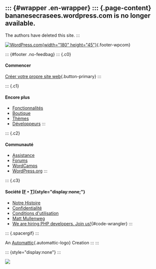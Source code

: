 ::: {#wrapper .en-wrapper}
::: {.page-content}
bananesecrasees.wordpress.com is no longer available.
-----------------------------------------------------

The authors have deleted this site.
:::

[![WordPress.com](//s1.wp.com/wp-content/themes/h4/i/logo-h-rgb.png){width="180"
height="45"}](https://wordpress.com/){.footer-wpcom}

::: {#footer .no-feedbag}
::: {.c0}
#### Commencer

[Créer votre propre site
web](https://wordpress.com/start/fr/?ref=websitebluefooter){.button-primary}
:::

::: {.c1}
#### Encore plus

-   [Fonctionnalités](https://fr.wordpress.com/features/ "Exemples des nombreuses possibilités qu'offre WordPress.com.")
-   [Boutique](https://store.wordpress.com/ "Suppléments de valeur ajoutée disponibles à la carte")
-   [Thèmes](https://wordpress.com/themes/ "Thèmes WordPress pour Blogs WordPress.com")
-   [Développeurs](https://developer.wordpress.com/ "Créer des apps pour WordPress.com")
:::

::: {.c2}
#### Communauté

-   [Assistance](https://fr.support.wordpress.com/ "Nous sommes là pour vous aider")
-   [Forums](https://fr.forums.wordpress.com/ "Communiquez avec vos amis, blogueurs sur WordPress.com")
-   [WordCamps](https://central.wordcamp.org/ "Événements communautaires axés sur l’environnement WordPress")
-   [WordPress.org](https://wordpress.org/ "Auto-hébergé, version non lucrative")
:::

::: {.c3}
#### Société [[F](https://www.facebook.com/WordPresscom) • [T](https://twitter.com/frwordpresscom)]{style="display:none;"}

-   [Notre
    Histoire](https://fr.wordpress.com/about/ "Une courte introduction à vos hôtes")
-   [Confidentialité](https://automattic.com/fr/privacy/ "Vos détails confidentiels ne nous intéressent nullement.")
-   [Conditions
    d'utilisation](https://fr.wordpress.com/tos/ "Quelques points légaux")
-   [Matt
    Mullenweg](https://ma.tt/ "Fondateur d’Automattic, exemple des capacités de WordPress")
-   [We are hiring PHP developers. Join
    us!](https://automattic.com/work-with-us/code-wrangler/?utm_source=h4&utm_campaign=cw-php-we "We are super nice :-)"){#code-wrangler}
:::

::: {.spacergif}
:::

An [Automattic](https://automattic.com/){.automattic-logo} Creation
:::
:::

::: {style="display:none"}
:::

![](https://pixel.wp.com/b.gif?v=noscript)
